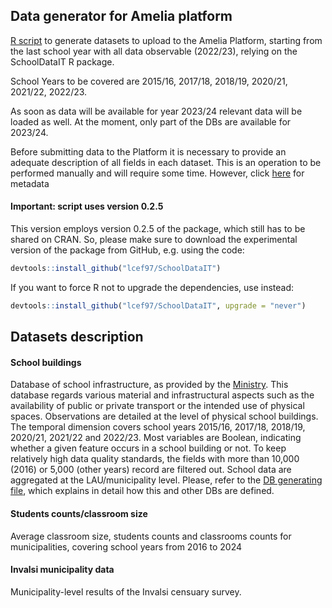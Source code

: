 ## Data generator for Amelia platform

[R script](https://github.com/lcef97/AMELIA_datasets/blob/main/DB%20generator.R) to generate datasets to upload to the Amelia Platform, starting from the last school year with all data observable (2022/23), relying on the SchoolDataIT R package.

School Years to be covered are 2015/16, 2017/18, 2018/19, 2020/21, 2021/22, 2022/23.

As soon as data will be available for year 2023/24 relevant data will be loaded as well. At the moment, only part of the DBs are available for 2023/24.

Before submitting data to the Platform it is necessary to provide an adequate description of all fields in each dataset. This is an operation to be performed manually and will require some time. However, click [here](https://github.com/lcef97/AMELIA_datasets/blob/main/Complete%20data/field_track.csv) for metadata 

#### Important: script uses version 0.2.5

This version employs version 0.2.5 of the package, which still has to be shared on CRAN.
So, please make sure to download the experimental version of the package from GitHub, e.g. using the code:
``` r
devtools::install_github("lcef97/SchoolDataIT")
```
If you want to force R not to upgrade the dependencies, use instead:
``` r
devtools::install_github("lcef97/SchoolDataIT", upgrade = "never")
```


## Datasets description

#### School buildings
Database of school infrastructure, as provided by the
[Ministry](https://dati.istruzione.it/opendata/opendata/catalogo/elements1/?area=Edilizia%20Scolastica).
This database regards various material and infrastructural aspects such as the availability of public or private transport or the intended use of physical
spaces. Observations are detailed at the level of physical school buildings. 
The temporal dimension covers school years 2015/16, 2017/18, 2018/19, 2020/21, 2021/22 and 2022/23.
Most variables are Boolean, indicating whether a given feature occurs in a school building or not. 
To keep relatively high data quality standards, the fields with more than 10,000 (2016) or 5,000 (other years) record are filtered out.
School data are aggregated at the LAU/municipality level.
Please, refer to the [DB generating file](https://github.com/lcef97/AMELIA_datasets/blob/main/DB%20generator.R), which explains
in detail how this and other DBs are defined. 

#### Students counts/classroom size
Average classroom size, students counts and classrooms counts for municipalities, covering school years from 2016 to 2024

#### Invalsi municipality data
Municipality-level results of the Invalsi censuary survey.

